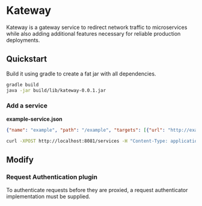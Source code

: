 # Kateway

Kateway is a gateway service to redirect network traffic to microservices while also adding additional features necessary for reliable production deployments.  

## Quickstart
Build it using gradle to create a fat jar with all dependencies. 

```bash
gradle build
java -jar build/lib/kateway-0.0.1.jar
```

### Add a service

**example-service.json**
```json
{"name": "example", "path": "/example", "targets": [{"url": "http://example.com:8080"}]}
```

```bash
curl -XPOST http://localhost:8081/services -H "Content-Type: application/json" --data "@example-service.json" 
```

## Modify
### Request Authentication plugin
To authenticate requests before they are proxied, a request authenticator implementation must be supplied.  